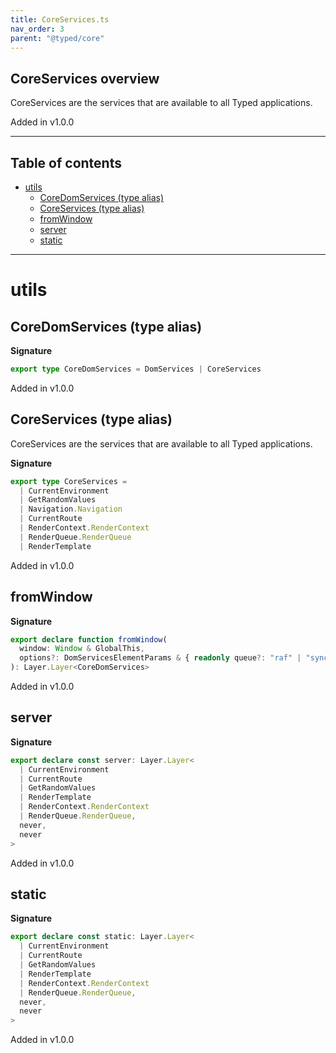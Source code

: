 ```yaml
---
title: CoreServices.ts
nav_order: 3
parent: "@typed/core"
---
```


## CoreServices overview

CoreServices are the services that are available to all Typed applications.

Added in v1.0.0

---

<h2 class="text-delta">Table of contents</h2>

- [utils](#utils)
  - [CoreDomServices (type alias)](#coredomservices-type-alias)
  - [CoreServices (type alias)](#coreservices-type-alias)
  - [fromWindow](#fromwindow)
  - [server](#server)
  - [static](#static)

---

# utils

## CoreDomServices (type alias)

**Signature**

```ts
export type CoreDomServices = DomServices | CoreServices
```

Added in v1.0.0

## CoreServices (type alias)

CoreServices are the services that are available to all Typed applications.

**Signature**

```ts
export type CoreServices =
  | CurrentEnvironment
  | GetRandomValues
  | Navigation.Navigation
  | CurrentRoute
  | RenderContext.RenderContext
  | RenderQueue.RenderQueue
  | RenderTemplate
```

Added in v1.0.0

## fromWindow

**Signature**

```ts
export declare function fromWindow(
  window: Window & GlobalThis,
  options?: DomServicesElementParams & { readonly queue?: "raf" | "sync" | "mixed" | ["idle", IdleRequestOptions] }
): Layer.Layer<CoreDomServices>
```

Added in v1.0.0

## server

**Signature**

```ts
export declare const server: Layer.Layer<
  | CurrentEnvironment
  | CurrentRoute
  | GetRandomValues
  | RenderTemplate
  | RenderContext.RenderContext
  | RenderQueue.RenderQueue,
  never,
  never
>
```

Added in v1.0.0

## static

**Signature**

```ts
export declare const static: Layer.Layer<
  | CurrentEnvironment
  | CurrentRoute
  | GetRandomValues
  | RenderTemplate
  | RenderContext.RenderContext
  | RenderQueue.RenderQueue,
  never,
  never
>
```

Added in v1.0.0
